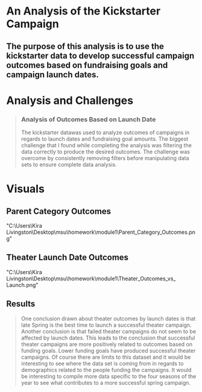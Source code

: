 # **An  Analysis of the Kickstarter Campaign**

## The purpose of this analysis is to use the kickstarter data to develop successful campaign outcomes based on fundraising goals and campaign launch dates.


# **Analysis and Challenges**

>### Analysis of Outcomes Based on Launch Date
>The kickstarter datawas used to analyze outcomes of campaigns in regards to launch dates and fundraising goal amounts.  The biggest challenge that I found while completing the analysis was filtering the data correctly to produce the desired outcomes. The challenge was overcome by consistently removing filters before manipulating data sets to ensure complete data analysis.

# **Visuals**
## Parent Category Outcomes
"C:\Users\Kira Livingston\Desktop\msu\homework\module1\Parent_Category_Outcomes.png"
## Theater Launch Date Outcomes
"C:\Users\Kira Livingston\Desktop\msu\homework\module1\Theater_Outcomes_vs_ Launch.png"
## **Results**
>One conclusion drawn about theater outcomes by launch dates is that late Spring is the best time to launch a successful theater campaign.  Another conclusion is that failed theater campaigns do not seem to be affected by launch dates. This leads to the conclusion that successful theater campaigns are more positively related to outcomes based on funding goals. Lower funding goals have produced successful theater campaigns.
>Of course there are limits to this dataset and it would be interesting to see where the data set is coming from in regards to demographics related to the people funding the campaigns.  It would be interesting to compile more data specific to the four seasons of the year to see what contributes to a more successful spring campaign.



